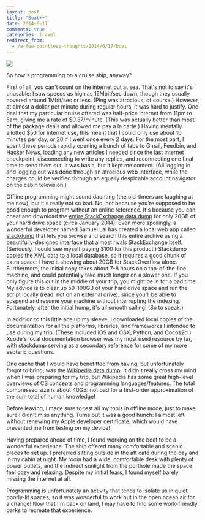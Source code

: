 ```yaml
---
layout: post
title: "Boat++"
date: 2014-6-17
comments: true
categories: travel
redirect_from:
  - /a-few-pointless-thoughts/2014/6/17/boat
---
```


<img src="https://static1.squarespace.com/static/51b3f330e4b062dc340fa8fd/t/53a0d143e4b0514810c144d0/1403048267125/Cruise+Desk.jpg?format=1000w" />

So how's programming on a cruise ship, anyway?

First of all, you can't count on the internet out at sea. That's not to say it's unusable: I saw speeds as high as 15Mbit/sec down, though they usually hovered around 1Mbit/sec or less. (Ping was atrocious, of course.) However, at almost a dollar per minute during regular hours, it was hard to justify. One deal that my particular cruise offered was half-price internet from 11pm to 5am, giving me a rate of $0.37/minute. (This was actually better than most of the package deals and allowed me pay à la carte.) Having mentally allotted $50 for internet use, this meant that I could only use about 10 minutes per day, or 20 if I went once every 2 days. For the most part, I spent these periods rapidly opening a bunch of tabs to Gmail, Feedbin, and Hacker News, loading any new articles I needed since the last internet checkpoint, disconnecting to write any replies, and reconnecting one final time to send them out. It was basic, but it kept me content. (All logging in and logging out was done through an atrocious web interface, while the charges could be verified through an equally despicable account navigator on the cabin television.)

<!--more-->

Offline programming might sound daunting (the old-timers are laughing at me now), but it's really not so bad. No, not because you're supposed to be good enough to program without an online reference. It's because you can cheat and download the [entire StackExchange data dump](https://archive.org/details/stackexchange) for only 20GB of your hard drive space (circa January 2014)! Even more spoilingly, a wonderful developer named Samuel Lai has created a local web app called [stackdump](http://stackapps.com/questions/3610/stackdump-an-offline-browser-for-stackexchange-sites) that lets you browse and search this entire archive using a beautifully-designed interface that almost rivals StackExchange itself. (Seriously, I could see myself paying $100 for this product.) Stackdump copies the XML data to a local database, so it requires a good chunk of extra space: I have it showing about 20GB for StackOverflow alone. Furthermore, the initial copy takes about 7-8 hours on a top-of-the-line machine, and could potentially take much longer on a slower one. If you only figure this out in the middle of your trip, you might be in for a bad time. My advice is to clear up 50-100GB of your hard drive space and run the script locally (read: not on an external drive), since you'll be able to suspend and resume your machine without interrupting the indexing. Fortunately, after the initial hump, it's all smooth sailing! (So to speak.)

In addition to this little ace up my sleeve, I downloaded local copies of the documentation for all the platforms, libraries, and frameworks I intended to use during my trip. (These included iOS and OSX, Python, and Cocos2d.) Xcode's local documentation browser was my most used resource by far, with stackdump serving as a secondary reference for some of my more esoteric questions.

One cache that I would have benefitted from having, but unfortunately forgot to bring, was the [Wikipedia data dump](http://en.wikipedia.org/wiki/Wikipedia:Database_download). It didn't really cross my mind when I was preparing for my trip, but Wikipedia has some great high-level overviews of CS concepts and programming languages/features. The total compressed size is about 40GB: not bad for a first-order approximation of the sum total of human knowledge!

Before leaving, I made sure to test all my tools in offline mode, just to make sure I didn't miss anything. Turns out it was a good hunch: I almost left without renewing my Apple developer certificate, which would have prevented me from testing on my device!

Having prepared ahead of time, I found working on the boat to be a wonderful experience. The ship offered many comfortable and scenic places to set up. I preferred sitting outside in the aft café during the day and in my cabin at night. My room had a wide, comfortable desk with plenty of power outlets, and the indirect sunlight from the porthole made the space feel cozy and relaxing. Despite my initial fears, I found myself barely missing the internet at all.

Programming is unfortunately an activity that tends to isolate us in quiet, poorly-lit spaces, so it was wonderful to work out in the open ocean air for a change! Now that I'm back on land, I may have to find some work-friendly parks to recreate that experience.